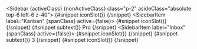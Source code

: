 <Sidebar {activeClass} {nonActiveClass} class="p-2" asideClass="absolute top-6 left-6 z-40">
<SidebarGroup>
    <SidebarItem label="Dashboard" href="/" active>
    {#snippet iconSlot()}
        <ChartOutline class="h-5 w-5 text-gray-500 transition duration-75 group-hover:text-gray-900 dark:text-gray-400 dark:group-hover:text-white" />
    {/snippet}
    </SidebarItem>
    <SidebarItem label="Kanban" {spanClass} active={false}>
    {#snippet iconSlot()}
        <GridSolid class="h-5 w-5 text-gray-500 transition duration-75 group-hover:text-gray-900 dark:text-gray-400 dark:group-hover:text-white" />
    {/snippet}
    {#snippet subtext()}
        <span class="ms-3 inline-flex items-center justify-center rounded-full bg-gray-200 px-2 text-sm font-medium text-gray-800 dark:bg-gray-700 dark:text-gray-300">Pro</span>
    {/snippet}
    </SidebarItem>
    <SidebarItem label="Inbox" {spanClass} active={false}>
    {#snippet iconSlot()}
        <MailBoxSolid class="h-5 w-5 text-gray-500 transition duration-75 group-hover:text-gray-900 dark:text-gray-400 dark:group-hover:text-white" />
    {/snippet}
    {#snippet subtext()}
        <span class="ms-3 inline-flex h-3 w-3 items-center justify-center rounded-full bg-primary-200 p-3 text-sm font-medium text-primary-600 dark:bg-primary-900 dark:text-primary-200">3</span>
    {/snippet}
    </SidebarItem>
    <SidebarItem label="Sidebar" href="/components/sidebar" active={false}>
    {#snippet iconSlot()}
        <UserSolid class="h-5 w-5 text-gray-500 transition duration-75 group-hover:text-gray-900 dark:text-gray-400 dark:group-hover:text-white" />
    {/snippet}
    </SidebarItem>
</SidebarGroup>
</Sidebar>